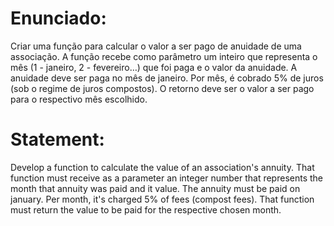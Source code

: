 # Enunciado:

Criar uma função para calcular o valor a ser pago de anuidade de uma associação. A função recebe como
parâmetro um inteiro que representa o mês (1 - janeiro, 2 - fevereiro…) que foi paga e o valor da anuidade. A
anuidade deve ser paga no mês de janeiro. Por mês, é cobrado 5% de juros (sob o regime de juros
compostos). O retorno deve ser o valor a ser pago para o respectivo mês escolhido.

# Statement:

Develop a function to calculate the value of an association's annuity. That function must receive as a parameter an integer number that represents the month that annuity was paid and it value. The annuity must be paid on january. Per month, it's charged 5% of fees (compost fees). That function must return the value to be paid for the respective chosen month. 